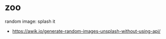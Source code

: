 # zoo

random image: splash it

- https://awik.io/generate-random-images-unsplash-without-using-api/
